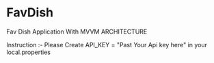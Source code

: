 # FavDish
Fav Dish Application  With MVVM ARCHITECTURE 


Instruction :- Please Create API_KEY = "Past Your Api key here" in your local.properties
